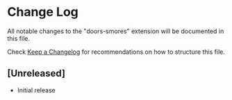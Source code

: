 # Change Log

All notable changes to the "doors-smores" extension will be documented in this file.

Check [Keep a Changelog](http://keepachangelog.com/) for recommendations on how to structure this file.

## [Unreleased]

- Initial release